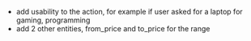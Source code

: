 - add usability to the action, for example if user asked for a laptop for gaming, programming
- add 2 other entities, from_price and to_price for the range